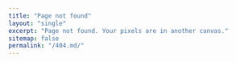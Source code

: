 ```yaml
---
title: "Page not found"
layout: "single"
excerpt: "Page not found. Your pixels are in another canvas."
sitemap: false
permalink: "/404.md/"
---
```

<script type="text/javascript">
  var GOOG_FIXURL_LANG = 'en';
  var GOOG_FIXURL_SITE = '{{ site.url }}'
</script>
<script type="text/javascript"
  src="//linkhelp.clients.google.com/tbproxy/lh/wm/fixurl.js">
</script>
